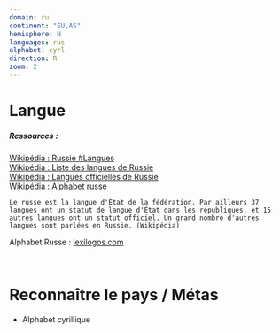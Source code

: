 ```yaml
---
domain: ru
continent: "EU,AS"
hemisphere: N
languages: rus
alphabet: cyrl
direction: R
zoom: 2
---
```


# Langue

##### Ressources :

[Wikipédia : Russie #Langues](https://fr.wikipedia.org/wiki/Russie#Langues)  
[Wikipédia : Liste des langues de Russie](https://fr.wikipedia.org/wiki/Liste_des_langues_de_Russie)  
[Wikipédia : Langues officielles de Russie](https://fr.wikipedia.org/wiki/Langues_officielles_de_Russie)  
[Wikipédia : Alphabet russe](https://fr.wikipedia.org/wiki/Alphabet_russe)

```
Le russe est la langue d'État de la fédération. Par ailleurs 37 langues ont un statut de langue d'État dans les républiques, et 15 autres langues ont un statut officiel. Un grand nombre d'autres langues sont parlées en Russie. (Wikipédia)
```

Alphabet Russe : [lexilogos.com](https://www.lexilogos.com/russe_alphabet_cyrillique.htm)

<br/>

# Reconnaître le pays / Métas

- Alphabet cyrillique
